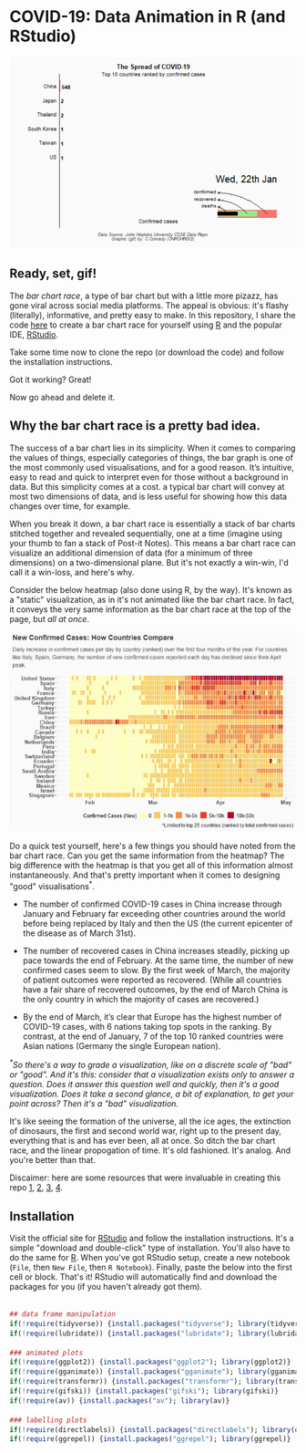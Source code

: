 # COVID-19: Data Animation in R (and RStudio)

<p align="center">
  <img src="assets/A3_COV19_Rviz3.gif" alt="animated"/>
</p>

## Ready, set, gif!

The _bar chart race_, a type of bar chart but with a little more pizazz, has gone viral across social media platforms. The appeal is obvious: it's flashy (literally), informative, and pretty easy to make. In this repository, I share the code [here](https://github.com/cconrady/Data-Animation-in-R/tree/main/code) to create a bar chart race for yourself using [R](https://www.r-project.org/) and the popular IDE, [RStudio](https://www.rstudio.com/products/rstudio/).

Take some time now to clone the repo (or download the code) and follow the installation instructions.

Got it working? Great!

Now go ahead and delete it.

## Why the bar chart race is a pretty bad idea.

The success of a bar chart lies in its simplicity. When it comes to comparing the values of things, especially categories of things, the bar graph is one of the most commonly used visualisations, and for a good reason. It’s intuitive, easy to read and quick to interpret even for those without a background in data. But this simplicity comes at a cost. a typical bar chart will
convey at most two dimensions of data, and is less useful for showing how this data changes over time, for example.

When you break it down, a bar chart race is essentially a stack of bar charts stitched together and revealed sequentially, one at a time (imagine using your thumb to fan a stack of Post-it Notes). This means a bar chart race can visualize an additional dimension of data (for a minimum of three dimensions) on a two-dimensional plane. But it's not exactly a win-win, I'd call it a win-loss, and here's why.

Consider the below heatmap (also done using R, by the way). It's known as a "static" visualization, as in it's not animated like the bar chart race. In fact, it conveys the very same information as the bar chart race at the top of the page, but *all at once*.

<p align="center">
  <img src="assets/A3_COV19_RViz2_Sample.jpeg"/>
</p>

Do a quick test yourself, here's a few things you should have noted from the bar chart race. Can you get the same information from the heatmap? The big difference with the heatmap is that you get all of this information almost instantaneously. And that's pretty important when it comes to designing "good" visualisations<sup>\*</sup>. 

- The number of confirmed COVID-19 cases in China increase through January and February far exceeding other countries around the world before being replaced by Italy and then the US (the current epicenter of the disease as of March 31st).

- The number of recovered cases in China increases steadily, picking up pace towards the end of February. At the same time, the number of new confirmed cases seem to slow. By the first week of March, the majority of patient outcomes were reported as recovered. (While all countries have a fair share of recovered outcomes, by the end of March China is the only country in which the majority of cases are recovered.)

- By the end of March, it’s clear that Europe has the highest number of COVID-19 cases, with 6 nations taking top spots in the ranking. By contrast, at the end of January, 7 of the top 10 ranked countries were Asian nations (Germany the single European nation).

<em><sup>\*</sup>So there's a way to grade a visualization, like on a discrete scale of "bad" or "good". And it's this: consider that a visualization exists only to answer a question. Does it answer this question *well* and *quickly*, then it's a good visualization. Does it take a second glance, a bit of explanation, to get your point across? Then it's a "bad" visualization.</em>

It's like seeing the formation of the universe, all the ice ages, the extinction of dinosaurs, the first and second world war, right up to the present day, everything that is and has ever been, all at once. So ditch the bar chart race, and the linear propogation of time. It's old fashioned. It's analog. And you're better than that.

Discaimer: here are some resources that were invaluable in creating this repo [1](https://towardsdatascience.com/channel-your-creativity-interactive-and-animated-graphics-in-r-with-covid-19-data-5f7bede4b29f), [2](https://towardsdatascience.com/create-animated-bar-charts-using-r-31d09e5841da), [3](https://towardsdatascience.com/https-towardsdatascience-com-everything-you-need-to-know-about-animated-bar-charts-be033f398619), [4](https://medium.com/@korkmazarda1/creating-an-animated-bar-plot-in-r-de9200f57506).

## Installation

Visit the official site for [RStudio](https://www.rstudio.com/products/rstudio/) and follow the installation instructions. It's a simple "download and double-click" type of installation. You'll also have to do the same for [R](https://www.r-project.org/). When you've got RStudio setup, create a new notebook (`File`, then `New File`, then `R Notebook`). Finally, paste the below into the first cell or block. That's it! RStudio will automatically find and download the packages for you (if you haven't already got them).

```r

## data frame manipulation
if(!require(tidyverse)) {install.packages("tidyverse"); library(tidyverse)}
if(!require(lubridate)) {install.packages("lubridate"); library(lubridate)}

### animated plots
if(!require(ggplot2)) {install.packages("ggplot2"); library(ggplot2)}
if(!require(gganimate)) {install.packages("gganimate"); library(gganimate)}
if(!require(transformr)) {install.packages("transformr"); library(transformr)}
if(!require(gifski)) {install.packages("gifski"); library(gifski)}
if(!require(av)) {install.packages("av"); library(av)}

### labelling plots
if(!require(directlabels)) {install.packages("directlabels"); library(directlabels)}
if(!require(ggrepel)) {install.packages("ggrepel"); library(ggrepel)}
  
```